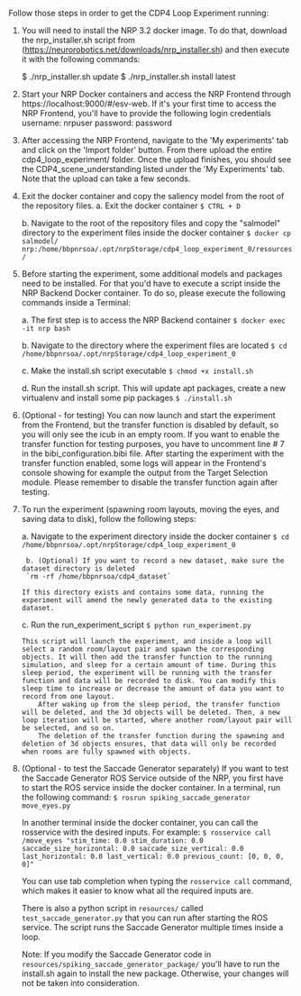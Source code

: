 Follow those steps in order to get the CDP4 Loop Experiment running:

1. You will need to install the NRP 3.2 docker image. To do that, download the nrp_installer.sh script from (https://neurorobotics.net/downloads/nrp_installer.sh) and then execute it with the following commands:

	$ ./nrp_installer.sh update
	$ ./nrp_installer.sh install latest

2. Start your NRP Docker containers and access the NRP Frontend through https://localhost:9000/#/esv-web. If it's your first time to access the NRP Frontend, you'll have to provide the following login credentials
        username: nrpuser
        password: password

3. After accessing the NRP Frontend, navigate to the 'My experiments' tab and click on the 'Import folder' button. From there upload the entire cdp4_loop_experiment/ folder. Once the upload finishes, you should see the CDP4_scene_understanding listed under the 'My Experiments' tab. Note that the upload can take a few seconds.

4. Exit the docker container and copy the saliency model from the root of the repository files.
	a. Exit the docker container
		`$ CTRL + D`

	b. Navigate to the root of the repository files and copy the "salmodel" directory to the experiment files inside the docker container
		`$ docker cp salmodel/ nrp:/home/bbpnrsoa/.opt/nrpStorage/cdp4_loop_experiment_0/resources/` 

5. Before starting the experiment, some additional models and packages need to be installed. For that you'd have to execute a script inside the NRP Backend Docker container. To do so, please execute the following commands inside a Terminal:

	a. The first step is to access the NRP Backend container
		`$ docker exec -it nrp bash`

	b. Navigate to the directory where the experiment files are located
		`$ cd /home/bbpnrsoa/.opt/nrpStorage/cdp4_loop_experiment_0`

	c. Make the install.sh script executable
		`$ chmod +x install.sh`

	d. Run the install.sh script. This will update apt packages, create a new virtualenv and install some pip packages
		`$ ./install.sh`

6. (Optional - for testing)  You can now launch and start the experiment from the Frontend, but the transfer function is disabled by default, so you will only see the icub in an empty room. If you want to enable the transfer function for testing purposes, you have to uncomment line # 7 in the bibi_configuration.bibi file. After starting the experiment with the transfer function enabled, some logs will appear in the Frontend's console showing for example the output from the Target Selection module.
Please remember to disable the transfer function again after testing.

7. To run the experiment (spawning room layouts, moving the eyes, and saving data to disk), follow the following steps:

	a. Navigate to the experiment directory inside the docker container
		`$ cd /home/bbpnrsoa/.opt/nrpStorage/cdp4_loop_experiment_0`

        b. (Optional) If you want to record a new dataset, make sure the dataset directory is deleted
		`rm -rf /home/bbpnrsoa/cdp4_dataset`

	   If this directory exists and contains some data, running the experiment will amend the newly generated data to the existing dataset.

	c. Run the run_experiment_script
		`$ python run_experiment.py`

	   This script will launch the experiment, and inside a loop will select a random room/layout pair and spawn the corresponding objects. It will then add the transfer function to the running simulation, and sleep for a certain amount of time. During this sleep period, the experiment will be running with the transfer function and data will be recorded to disk. You can modify this sleep time to increase or decrease the amount of data you want to record from one layout.
           After waking up from the sleep period, the transfer function will be deleted, and the 3d objects will be deleted. Then, a new loop iteration will be started, where another room/layout pair will be selected, and so on.
           The deletion of the transfer function during the spawning and deletion of 3d objects ensures, that data will only be recorded when rooms are fully spawned with objects.

8. (Optional - to test the Saccade Generator separately) If you want to test the Saccade Generator ROS Service outside of the NRP, you first have to start the ROS service inside the docker container. In a terminal, run the following command:
	`$ rosrun spiking_saccade_generator move_eyes.py`

   In another terminal inside the docker container, you can call the rosservice with the desired inputs. For example:
	`$ rosservice call /move_eyes "stim_time: 0.0
                                       stim_duration: 0.0
                                       saccade_size_horizontal: 0.0
                                       saccade_size_vertical: 0.0
                                       last_horizontal: 0.0
                                       last_vertical: 0.0
                                       previous_count: [0, 0, 0, 0]"`

   You can use tab completion when typing the `rosservice call` command, which makes it easier to know what all the required inputs are.

   There is also a python script in `resources/` called `test_saccade_generator.py` that you can run after starting the ROS service. The script runs the Saccade Generator multiple times inside a loop.

   Note: If you modify the Saccade Generator code in `resources/spiking_saccade_generator_package/` you'll have to run the install.sh again to install the new package. Otherwise, your changes will not be taken into consideration.

  
